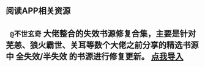 ## 阅读APP相关资源
` @不世玄奇` 大佬整合的失效书源修复合集，主要是针对芜恙、狼火霸世、关耳等数个大佬之前分享的精选书源中 全失效/半失效 的书源进行修复更新。
[点我导入](yuedu://booksource/importonline?src=https://gitee.com/ch4nge/readbook/raw/master/booksources_sx "点我导入")
------------